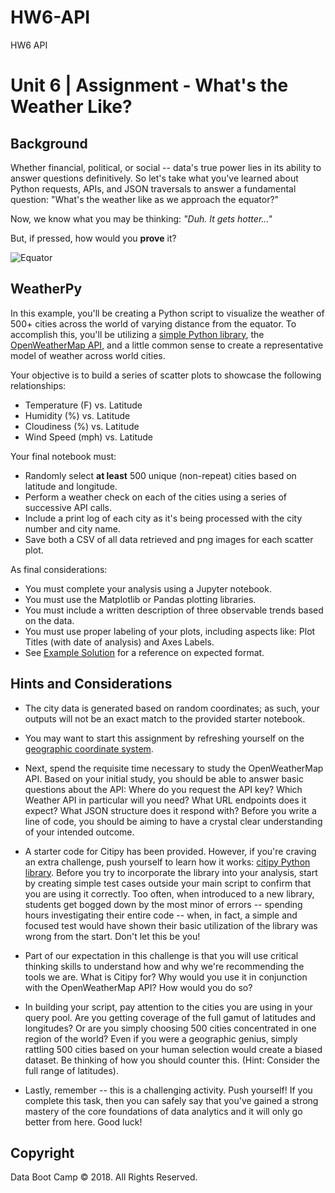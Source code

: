 # HW6-API
HW6 API
# Unit 6 | Assignment - What's the Weather Like?

## Background

Whether financial, political, or social -- data's true power lies in its ability to answer questions definitively. So let's take what you've learned about Python requests, APIs, and JSON traversals to answer a fundamental question: "What's the weather like as we approach the equator?"

Now, we know what you may be thinking: _"Duh. It gets hotter..."_

But, if pressed, how would you **prove** it?

![Equator](Images/equatorsign.png)

## WeatherPy

In this example, you'll be creating a Python script to visualize the weather of 500+ cities across the world of varying distance from the equator. To accomplish this, you'll be utilizing a [simple Python library](https://pypi.python.org/pypi/citipy), the [OpenWeatherMap API](https://openweathermap.org/api), and a little common sense to create a representative model of weather across world cities.

Your objective is to build a series of scatter plots to showcase the following relationships:

* Temperature (F) vs. Latitude
* Humidity (%) vs. Latitude
* Cloudiness (%) vs. Latitude
* Wind Speed (mph) vs. Latitude

Your final notebook must:

* Randomly select **at least** 500 unique (non-repeat) cities based on latitude and longitude.
* Perform a weather check on each of the cities using a series of successive API calls.
* Include a print log of each city as it's being processed with the city number and city name.
* Save both a CSV of all data retrieved and png images for each scatter plot.

As final considerations:

* You must complete your analysis using a Jupyter notebook.
* You must use the Matplotlib or Pandas plotting libraries.
* You must include a written description of three observable trends based on the data.
* You must use proper labeling of your plots, including aspects like: Plot Titles (with date of analysis) and Axes Labels.
* See [Example Solution](WeatherPy_Example.pdf) for a reference on expected format.

## Hints and Considerations

* The city data is generated based on random coordinates; as such, your outputs will not be an exact match to the provided starter notebook.

* You may want to start this assignment by refreshing yourself on the [geographic coordinate system](http://desktop.arcgis.com/en/arcmap/10.3/guide-books/map-projections/about-geographic-coordinate-systems.htm).

* Next, spend the requisite time necessary to study the OpenWeatherMap API. Based on your initial study, you should be able to answer  basic questions about the API: Where do you request the API key? Which Weather API in particular will you need? What URL endpoints does it expect? What JSON structure does it respond with? Before you write a line of code, you should be aiming to have a crystal clear understanding of your intended outcome.

* A starter code for Citipy has been provided. However, if you're craving an extra challenge, push yourself to learn how it works: [citipy Python library](https://pypi.python.org/pypi/citipy). Before you try to incorporate the library into your analysis, start by creating simple test cases outside your main script to confirm that you are using it correctly. Too often, when introduced to a new library, students get bogged down by the most minor of errors -- spending hours investigating their entire code -- when, in fact, a simple and focused test would have shown their basic utilization of the library was wrong from the start. Don't let this be you!

* Part of our expectation in this challenge is that you will use critical thinking skills to understand how and why we're recommending the tools we are. What is Citipy for? Why would you use it in conjunction with the OpenWeatherMap API? How would you do so?

* In building your script, pay attention to the cities you are using in your query pool. Are you getting coverage of the full gamut of latitudes and longitudes? Or are you simply choosing 500 cities concentrated in one region of the world? Even if you were a geographic genius, simply rattling 500 cities based on your human selection would create a biased dataset. Be thinking of how you should counter this. (Hint: Consider the full range of latitudes).

* Lastly, remember -- this is a challenging activity. Push yourself! If you complete this task, then you can safely say that you've gained a strong mastery of the core foundations of data analytics and it will only go better from here. Good luck!

## Copyright

Data Boot Camp © 2018. All Rights Reserved.
